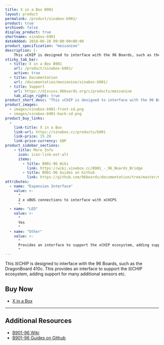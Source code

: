 ```yaml
---
title: X in a Box B901
layout: product
permalink: /product/xinabox-b901/
product: true
archived: false
display_product: true
shortname: xinabox-b901
dateAdded: 2018-06-28 09:00:00+00:00
product_specification: "mezzanine"
description: |-
    This ☒CHIP is designed to interface with the 96 Boards, such as the Dragonboard 410c. This provides an interface to support the ☒CHIP ecosystem, adding support for many additional sensors etc.
sticky_tab_bar:
  - title: X in a Box B901
    url: /product/xinabox-b901/
    active: true
  - title: Documentation
    url: /documentation/mezzanine/xinabox-b901/
  - title: Support
    url: https://discuss.96boards.org/c/products/mezzanine
    tab_align_right: true
product_short_desc: "This ☒CHIP is designed to interface with the 96 Boards, such as the Dragonboard 410c. This provides an interface to support the ☒CHIP ecosystem, adding support for many additional sensors etc."
product_images:
  - images/xinabox-b901-front-sd.png
  - images/xinabox-b901-back-sd.png
product_buy_links:
  -
    link-title: X in a Box
    link-url: https://xinabox.cc/products/b901
    link-price: 15.28
    link-price-currency: GBP
product_sidebar_sections:
    - title: More Info
      icon: icon-link-ext-alt
      items:
        - title: B901-96 Wiki
          link: https://wiki.xinabox.cc/B901_-_96_Boards_Bridge
        - title: B901-96 Guides on Github
          link: https://github.com/96boards/documentation/tree/master/mezzanine/xinabox-b901
attributes:
  - name: "Expansion Interface"
    value: >-
      "
      2 x xBUS connections to interface with xCHIPS
      "
  - name: "LED"
    value: >-
      "
      Yes
      "
  - name: "Other"
    value: >-
      "
      Provides an interface to support the xCHIP ecosystem, adding support for many additional sensors etc.
      "
---
```


This ☒CHIP is designed to interface with the 96 Boards, such as the DragonBoard 410c. This provides an interface to support the ☒CHIP ecosystem, adding support for many additional sensors etc.

## Buy Now

- [X in a Box](https://xinabox.cc/products/b901)

***

## Additional Resources

- [B901-96 Wiki](https://wiki.xinabox.cc/B901_-_96_Boards_Bridge)
- [B901-96 Guides on Github](https://github.com/96boards/documentation/tree/master/mezzanine/xinabox-b901)
